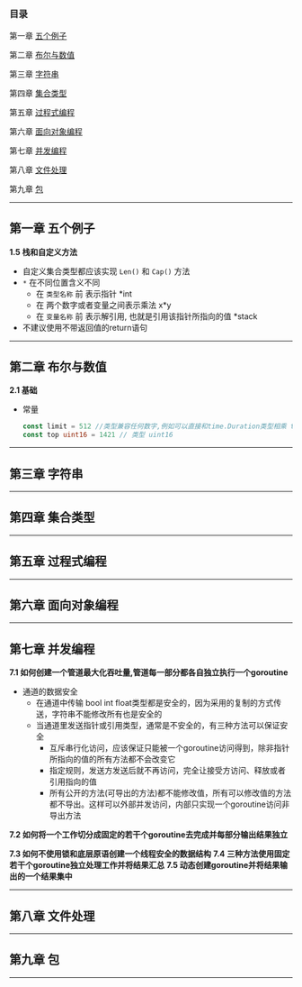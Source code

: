 ## <Programing in go>

### 目录
第一章 [五个例子](#第一章-五个例子)

第二章 [布尔与数值](#第二章-布尔与数值)

第三章 [字符串](#第三章-字符串)

第四章 [集合类型](#第四章-集合类型)

第五章 [过程式编程](#第五章-过程式编程)

第六章 [面向对象编程](#第六章-面向对象编程)

第七章 [并发编程](#第七章-并发编程)

第八章 [文件处理](#第八章-文件处理)

第九章 [包](#第九章-包)


-------------------

## 第一章 五个例子
**1.5 栈和自定义方法**

- 自定义集合类型都应该实现 `Len()` 和 `Cap()` 方法
- `*` 在不同位置含义不同
	- 在 `类型名称` 前 表示指针 *int
	- 在 两个数字或者变量之间表示乘法 x*y
	- 在 `变量名称` 前 表示解引用, 也就是引用该指针所指向的值 *stack
- 不建议使用不带返回值的return语句

-----------------------------------

## 第二章 布尔与数值

**2.1 基础**

- 常量
  ```go
  const limit = 512 //类型兼容任何数字,例如可以直接和time.Duration类型相乘 time.Second * limit 
  const top uint16 = 1421 // 类型 uint16 

  ```



-------------------

## 第三章 字符串


------------------------------------------------------

## 第四章 集合类型


------------------------------------------------------

## 第五章 过程式编程


------------------------------------------------------

## 第六章 面向对象编程


------------------------------------------------------

## 第七章 并发编程


**7.1 如何创建一个管道最大化吞吐量,管道每一部分都各自独立执行一个goroutine**
- 通道的数据安全
	- 在通道中传输 bool int float类型都是安全的，因为采用的复制的方式传送，字符串不能修改所有也是安全的
	- 当通道里发送指针或引用类型，通常是不安全的，有三种方法可以保证安全
		- 互斥串行化访问，应该保证只能被一个goroutine访问得到，除非指针所指向的值的所有方法都不会改变它
		- 指定规则，发送方发送后就不再访问，完全让接受方访问、释放或者引用指向的值
		- 所有公开的方法(可导出的方法)都不能修改值，所有可以修改值的方法都不导出。这样可以外部并发访问，内部只实现一个goroutine访问非导出方法

**7.2 如何将一个工作切分成固定的若干个goroutine去完成并每部分输出结果独立**

**7.3 如何不使用锁和底层原语创建一个线程安全的数据结构**
**7.4 三种方法使用固定若干个goroutine独立处理工作并将结果汇总**
**7.5 动态创建goroutine并将结果输出的一个结果集中**


------------------------------------------------------

## 第八章 文件处理


------------------------------------------------------
## 第九章 包


-----------------------------------